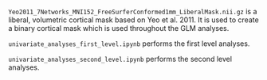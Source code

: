 
`Yeo2011_7Networks_MNI152_FreeSurferConformed1mm_LiberalMask.nii.gz` is a liberal, volumetric cortical mask based on Yeo et al. 2011. It is used to create a binary cortical mask which is used throughout the GLM analyses.

`univariate_analyses_first_level.ipynb` performs the first level analyses.

`univariate_analyses_second_level.ipynb` performs the second level analyses.

